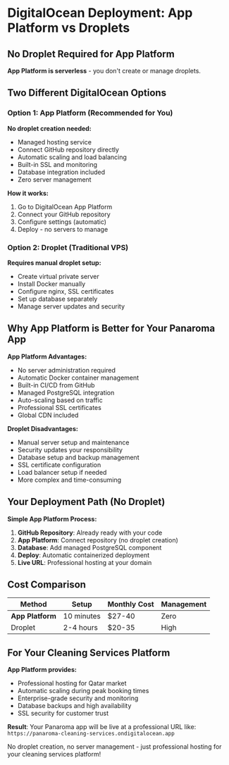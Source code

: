 # DigitalOcean Deployment: App Platform vs Droplets

## No Droplet Required for App Platform

**App Platform is serverless** - you don't create or manage droplets.

## Two Different DigitalOcean Options

### Option 1: App Platform (Recommended for You)
**No droplet creation needed:**
- Managed hosting service
- Connect GitHub repository directly
- Automatic scaling and load balancing
- Built-in SSL and monitoring
- Database integration included
- Zero server management

**How it works:**
1. Go to DigitalOcean App Platform
2. Connect your GitHub repository
3. Configure settings (automatic)
4. Deploy - no servers to manage

### Option 2: Droplet (Traditional VPS)
**Requires manual droplet setup:**
- Create virtual private server
- Install Docker manually
- Configure nginx, SSL certificates
- Set up database separately
- Manage server updates and security

## Why App Platform is Better for Your Panaroma App

**App Platform Advantages:**
- No server administration required
- Automatic Docker container management
- Built-in CI/CD from GitHub
- Managed PostgreSQL integration
- Auto-scaling based on traffic
- Professional SSL certificates
- Global CDN included

**Droplet Disadvantages:**
- Manual server setup and maintenance
- Security updates your responsibility
- Database setup and backup management
- SSL certificate configuration
- Load balancer setup if needed
- More complex and time-consuming

## Your Deployment Path (No Droplet)

**Simple App Platform Process:**
1. **GitHub Repository**: Already ready with your code
2. **App Platform**: Connect repository (no droplet creation)
3. **Database**: Add managed PostgreSQL component
4. **Deploy**: Automatic containerized deployment
5. **Live URL**: Professional hosting at your domain

## Cost Comparison

| Method | Setup | Monthly Cost | Management |
|--------|-------|--------------|------------|
| **App Platform** | 10 minutes | $27-40 | Zero |
| Droplet | 2-4 hours | $20-35 | High |

## For Your Cleaning Services Platform

**App Platform provides:**
- Professional hosting for Qatar market
- Automatic scaling during peak booking times
- Enterprise-grade security and monitoring
- Database backups and high availability
- SSL security for customer trust

**Result**: Your Panaroma app will be live at a professional URL like:
`https://panaroma-cleaning-services.ondigitalocean.app`

No droplet creation, no server management - just professional hosting for your cleaning services platform!